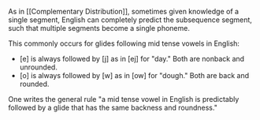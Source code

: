 As in [[Complementary Distribution]], sometimes given knowledge of a single segment, English can completely predict the subsequence segment, such that multiple segments become a single phoneme.

This commonly occurs for glides following mid tense vowels in English:
- \[e\] is always followed by \[j\] as in \[ej\] for "day." Both are nonback and unrounded.
- \[o\] is always followed by \[w\] as in \[ow\] for "dough." Both are back and rounded.

One writes the general rule "a mid tense vowel in English is predictably followed by a glide that has the same backness and roundness."
